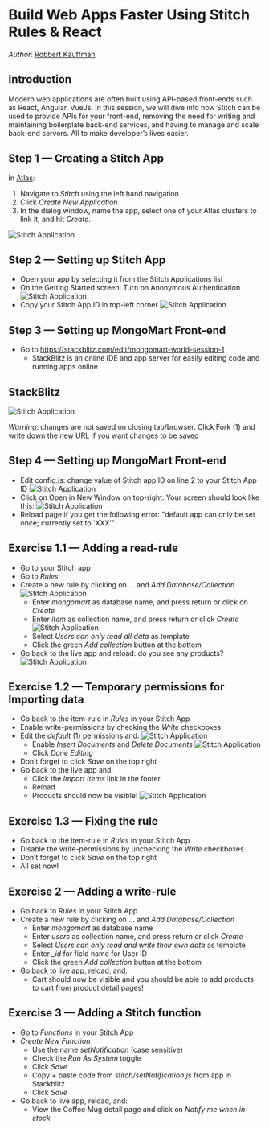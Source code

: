 # Build Web Apps Faster Using Stitch Rules & React
_Author_: [Robbert Kauffman](mailto:robbert.kauffman@mongodb.com)

## Introduction

Modern web applications are often built using API-based front-ends such as React, Angular, 
VueJs. In this session, we will dive into how Stitch can be used to provide APIs for your 
front-end, removing the need for writing and maintaining boilerplate back-end services, and 
having to manage and scale back-end servers. All to make developer’s lives easier.

## Step 1 — Creating a Stitch App

In [Atlas](https://cloud.mongodb.com):
1. Navigate to _Stitch_ using the left hand navigation
2. Click _Create New Application_
3. In the dialog window, name the app, select one of your Atlas clusters to link it, and hit 
_Create_.

![Stitch Application](images/step1.png "Atlas interface — Stitch")

## Step 2 — Setting up Stitch App

- Open your app by selecting it from the Stitch Applications list
- On the Getting Started screen: Turn on Anonymous Authentication 
![Stitch Application](images/step2a.png "Stitch — Anonymous Authentication toggle")
- Copy your Stitch App ID in top-left corner
![Stitch Application](images/step2b.png "Stitch — Stitch App ID")

## Step 3 — Setting up MongoMart Front-end

- Go to https://stackblitz.com/edit/mongomart-world-session-1
  - StackBlitz is an online IDE and app server for easily editing code and running apps online

## StackBlitz

![Stitch Application](images/stackblitz.png "StackBlitz interface")

*Warning*: changes are not saved on closing tab/browser. Click Fork (1) and write down the new URL if you want changes to be saved

## Step 4 — Setting up MongoMart Front-end

- Edit config.js: change value of Stitch app ID on line 2 to your Stitch App ID
![Stitch Application](images/step4a.png "StackBlitz — Edit config.js")
- Click on Open in New Window on top-right. Your screen should look like this:
![Stitch Application](images/step4b.png "MongoMart — Errors at step 4")
- Reload page if you get the following error: "default app can only be set once; currently 
set to 'XXX’"

## Exercise 1.1 — Adding a read-rule

- Go to your Stitch app
- Go to _Rules_
- Create a new rule by clicking on … and _Add Database/Collection_
![Stitch Application](images/exercise1.1a.png "Stitch — Add Database/Collection")
  - Enter *mongomart* as database name, and press return or click on _Create_
  - Enter *item* as collection name, and press return or click _Create_
  ![Stitch Application](images/exercise1.1b.png "Stitch — Create collection")
  - Select _Users can only read all data_ as template
  - Click the green _Add collection_ button at the bottom
- Go back to the live app and reload: do you see any products?
![Stitch Application](images/exercise1.1c.png "MongoMart — Exercise 1.1")

## Exercise 1.2 — Temporary permissions for Importing data

- Go back to the item-rule in _Rules_ in your Stitch App
- Enable write-permissions by checking the _Write_ checkboxes
- Edit the _default_ (1) permissions and:
![Stitch Application](images/exercise1.2a.png "Stitch — Edit default permissions")
  - Enable _Insert Documents_ and _Delete Documents_
  ![Stitch Application](images/exercise1.2b.png "Stitch — Enable Insert Documents and Delete Documents")
  - Click _Done Editing_
- Don’t forget to click _Save_ on the top right
- Go back to the live app and:
  - Click the _Import Items_ link in the footer
  - Reload
  - Products should now be visible!
  ![Stitch Application](images/exercise1.2c.png "MongoMart — Exercise 1.2")

## Exercise 1.3 — Fixing the rule

- Go back to the item-rule in _Rules_ in your Stitch App
- Disable the write-permissions by unchecking the _Write_ checkboxes
- Don’t forget to click _Save_ on the top right
- All set now!

## Exercise 2 — Adding a write-rule

- Go back to _Rules_ in your Stitch App
- Create a new rule by clicking on … and _Add Database/Collection_
  - Enter *mongomart* as database name
  - Enter *users* as collection name, and press return or click _Create_
  - Select _Users can only read and write their own data_ as template
  - Enter *_id* for field name for User ID
  - Click the green _Add collection_ button at the bottom
- Go back to live app, reload, and:
  - Cart should now be visible and you should be able to add products to cart from product 
  detail pages!

## Exercise 3 — Adding a Stitch function

- Go to _Functions_ in your Stitch App
- _Create New Function_
  - Use the name *setNotification* (case sensitive)
  - Check the _Run As System_ toggle
  - Click _Save_
  - Copy + paste code from _stitch/setNotification.js_ from app in Stackblitz
  - Click _Save_
- Go back to live app, reload, and:
  - View the Coffee Mug detail page and click on _Notify me when in stock_